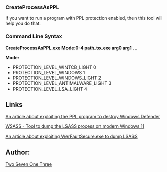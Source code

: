 ### CreateProcessAsPPL

If you want to run a program with PPL protection enabled, then this tool will help you do that.

### Command Line Syntax

**CreateProcessAsPPL.exe Mode:0-4 path_to_exe arg0 arg1 ...**

**Mode:**

* PROTECTION_LEVEL_WINTCB_LIGHT       0
* PROTECTION_LEVEL_WINDOWS            1
* PROTECTION_LEVEL_WINDOWS_LIGHT      2
* PROTECTION_LEVEL_ANTIMALWARE_LIGHT  3
* PROTECTION_LEVEL_LSA_LIGHT          4

## Links

[An article about exploiting the PPL program to destroy Windows Defender](https://www.zerosalarium.com/2025/08/countering-edrs-with-backing-of-ppl-protection.html)

[WSASS - Tool to dump the LSASS process on modern Windows 11](https://github.com/TwoSevenOneT/WSASS)

[An article about exploiting WerFaultSecure.exe to dump LSASS](https://www.zerosalarium.com/2025/09/Dumping-LSASS-With-WER-On-Modern-Windows-11.html)

## Author:

[Two Seven One Three](https://x.com/TwoSevenOneT)
